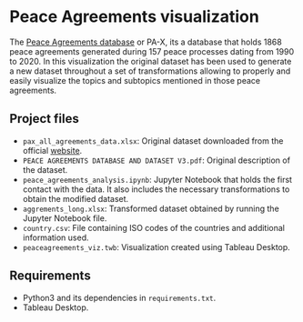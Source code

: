 # Peace Agreements visualization
The [Peace Agreements database](https://www.peaceagreements.org) or PA-X, its a database that holds 1868 peace agreements generated during 157 peace processes dating from 1990 to 2020.
In this visualization the original dataset has been used to generate a new dataset throughout a set of transformations allowing to properly and easily visualize the topics and subtopics mentioned in those peace agreements.

## Project files

* `pax_all_agreements_data.xlsx`: Original dataset downloaded from the official [website](https://www.peaceagreements.org/search).
* `PEACE AGREEMENTS DATABASE AND DATASET V3.pdf`: Original description of the dataset.
* `peace_agreements_analysis.ipynb`: Jupyter Notebook that holds the first contact with the data. It also includes the necessary transformations to obtain the modified dataset.
* `aggrements_long.xlsx`: Transformed dataset obtained by running the Jupyter Notebook file.
* `country.csv`: File containing ISO codes of the countries and additional information used.
* `peaceagreements_viz.twb`: Visualization created using Tableau Desktop.

## Requirements

* Python3 and its dependencies in `requirements.txt`.
* Tableau Desktop.
